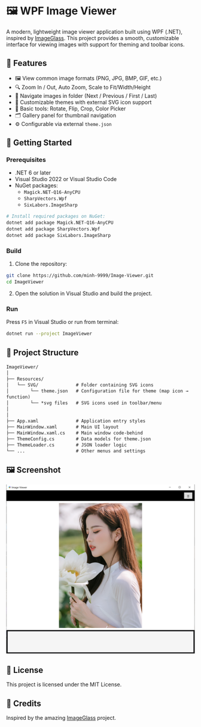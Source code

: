
# 🖼️ WPF Image Viewer

A modern, lightweight image viewer application built using WPF (.NET), inspired by [ImageGlass](https://github.com/d2phap/ImageGlass). This project provides a smooth, customizable interface for viewing images with support for theming and toolbar icons.

## 🚀 Features

- 🖼️ View common image formats (PNG, JPG, BMP, GIF, etc.)
- 🔍 Zoom In / Out, Auto Zoom, Scale to Fit/Width/Height
- 🧭 Navigate images in folder (Next / Previous / First / Last)
- 🎨 Customizable themes with external SVG icon support
- 🧰 Basic tools: Rotate, Flip, Crop, Color Picker
- 🗂️ Gallery panel for thumbnail navigation
- ⚙️ Configurable via external `theme.json`

## 🧱 Getting Started

### Prerequisites

- .NET 6 or later
- Visual Studio 2022 or Visual Studio Code
- NuGet packages:
  - `Magick.NET-Q16-AnyCPU`
  - `SharpVectors.Wpf`
  - `SixLabors.ImageSharp`

```bash
# Install required packages on NuGet:
dotnet add package Magick.NET-Q16-AnyCPU
dotnet add package SharpVectors.Wpf
dotnet add package SixLabors.ImageSharp

```

### Build

1. Clone the repository:

```bash
git clone https://github.com/minh-9999/Image-Viewer.git
cd ImageViewer
```

2. Open the solution in Visual Studio and build the project.

### Run

Press `F5` in Visual Studio or run from terminal:

```bash
dotnet run --project ImageViewer
```

## 📂 Project Structure

```
ImageViewer/
│
├── Resources/
│   └── SVG/              # Folder containing SVG icons
│        └── theme.json   # Configuration file for theme (map icon → function)
│        └── *svg files	  # SVG icons used in toolbar/menu
│
│
├── App.xaml              # Application entry styles
├── MainWindow.xaml       # Main UI layout
├── MainWindow.xaml.cs    # Main window code-behind
├── ThemeConfig.cs        # Data models for theme.json
├── ThemeLoader.cs        # JSON loader logic
└── ...                   # Other menus and settings
```

## 🖼️ Screenshot

![App UI](https://raw.githubusercontent.com/minh-9999/Image-Viewer/refs/heads/master/docs/screenshot.PNG)

## 📄 License

This project is licensed under the MIT License.

## 📅 Credits

Inspired by the amazing [ImageGlass](https://github.com/d2phap/ImageGlass) project.
